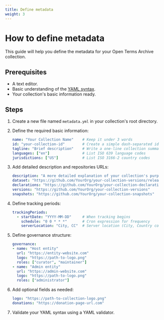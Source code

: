 ```yaml
---
title: Define metadata
weight: 3
---
```


# How to define metadata

This guide will help you define the metadata for your Open Terms Archive collection.

## Prerequisites

- A text editor.
- Basic understanding of the [YAML syntax](https://docs.ansible.com/ansible/latest/reference_appendices/YAMLSyntax.html).
- Your collection's basic information ready.

## Steps

1. Create a new file named `metadata.yml` in your collection's root directory.

2. Define the required basic information:

    ```yaml
    name: "Your Collection Name"    # Keep it under 3 words
    id: "your-collection-id"        # Create a simple dash-separated identifier
    tagline: "Brief description"    # Write a one-line collection summary
    languages: ["en"]               # List ISO 639 language codes
    jurisdictions: ["US"]           # List ISO 3166-2 country codes
    ```

3. Add detailed description and repositories URLs:

    ```yaml
    description: "A more detailed explanation of your collection's purpose"
    dataset: "https://github.com/YourOrg/your-collection-versions/releases"
    declarations: "https://github.com/YourOrg/your-collection-declarations"
    versions: "https://github.com/YourOrg/your-collection-versions"
    snapshots: "https://github.com/YourOrg/your-collection-snapshots"
    ```

4. Define tracking periods:

    ```yaml
    trackingPeriods:
      - startDate: "YYYY-MM-DD"     # When tracking begins
        schedule: "0 0 * * *"       # Cron expression for frequency
        serverLocation: "City, CC"  # Server location (City, Country code)
    ```

5. Define governance structure:

    ```yaml
    governance:
    - name: "Host entity"
      url: "https://entity-website.com"
      logo: "https://path-to-logo.png"
      roles: ["curator", "maintainer"]
    - name: "Admin entity"
      url: "https://admin-website.com"
      logo: "https://path-to-logo.png"
      roles: ["administrator"]
    ```

6. Add optional fields as needed:

    ```yaml
    logo: "https://path-to-collection-logo.png"
    donations: "https://donation-page-url.com"
    ```

7. Validate your YAML syntax using a YAML validator.
